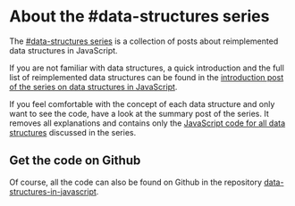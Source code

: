 # About the #data-structures series

The [#data-structures series](/category/data-structures-in-javascript/) is a collection of posts about reimplemented data structures in JavaScript.

If you are not familiar with data structures, a quick introduction and the full list of reimplemented data structures can be found in the [introduction post of the series on data structures in JavaScript](/data-structures-in-javascript/data-structures-in-javascript/).

If you feel comfortable with the concept of each data structure and only want to see the code, have a look at the summary post of the series. It removes all explanations and contains only the [JavaScript code for all data structures](/data-structures-in-javascript/data-structures-in-javascript-all-the-code/) discussed in the series.

## Get the code on Github

Of course, all the code can also be found on Github in the repository [data-structures-in-javascript](https://github.com/benoitvallon/computer-science-in-javascript/tree/master/data-structures-in-javascript).
